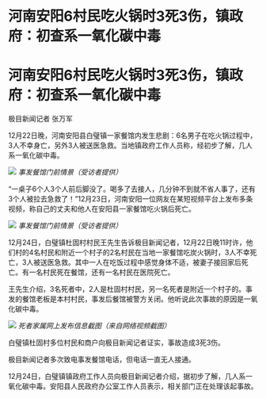 # 河南安阳6村民吃火锅时3死3伤，镇政府：初查系一氧化碳中毒

# 河南安阳6村民吃火锅时3死3伤，镇政府：初查系一氧化碳中毒

极目新闻记者 张万军

12月22日晚，河南安阳县白璧镇一家餐馆内发生悲剧：6名男子在吃火锅过程中，3人不幸身亡，另外3人被送医急救。当地镇政府工作人员称，经初步了解，几人系一氧化碳中毒。

![](https://inews.gtimg.com/om_bt/O_VFkjHa7Tp5oMT_ekoIhceVcVQEZrqKZ3-Sy1SEGtIL8AA/1000)
_事发餐馆门前情景（受访者提供）_

“一桌子6个人3个人前后脚没了。喝多了去接人，几分钟不到就不省人事了，还有3个人被拉去急救了！”12月23日，河南安阳一位网友在某短视频平台上发布多条视频，称自己的丈夫和他人在安阳县一家餐馆吃火锅后死亡。

![](https://inews.gtimg.com/om_bt/OZjGXCb1uXmDTZiAWB1NbGiyZmVL3GuJzAvqbI8b76l4wAA/1000)
_事发餐馆门前情景（受访者提供）_

12月24日，白璧镇杜固村村民王先生告诉极目新闻记者，12月22日晚11时许，他们村的4名村民和附近一个村子的2名村民在当地一家餐馆吃炭火锅时，3人不幸死亡，3人被送医急救。其中一人在吃饭过程中感觉身体不适，被妻子接回家后死亡。有一名村民死在餐馆，还有一名村民在医院死亡。

王先生介绍，3名死者中，2人是杜固村村民，另一名死者是附近一个村子的。事发的餐馆老板是本村村民，事发后餐馆被警方关闭。他听说此次事故的原因是一氧化碳中毒。

![](https://inews.gtimg.com/om_bt/OBAPmbwcpxyhf4GqfkK1bh5NAUfHEEdvzTvVrHwI8LdoUAA/1000)
_死者家属网上发布信息截图（来自网络视频截图）_

白璧镇杜固村多位村民和商户向极目新闻记者证实，事故造成3死3伤。

极目新闻记者多次致电事发餐馆电话，但电话一直无人接通。

12月24日，白璧镇镇政府工作人员向极目新闻记者介绍，据初步了解，几人系一氧化碳中毒。安阳县人民政府办公室工作人员表示，相关部门正在处理该起事故。

